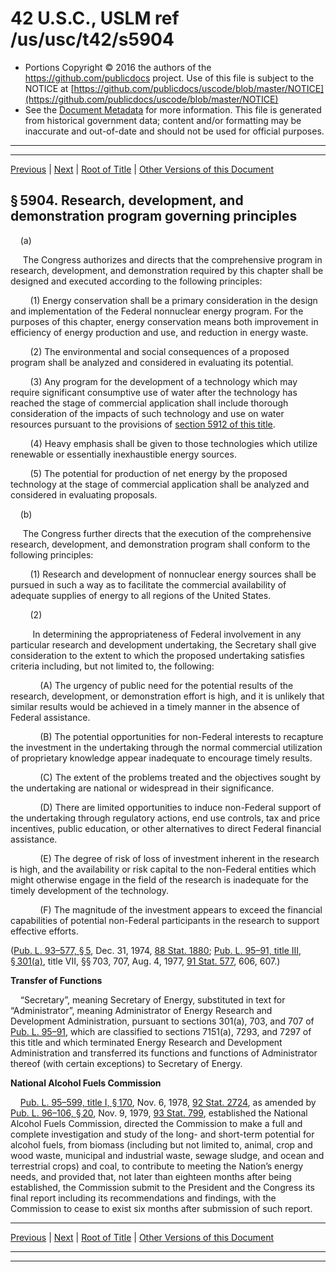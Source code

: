 ---
---

# 42 U.S.C., USLM ref /us/usc/t42/s5904

* Portions Copyright © 2016 the authors of the https://github.com/publicdocs project.
  Use of this file is subject to the NOTICE at [https://github.com/publicdocs/uscode/blob/master/NOTICE](https://github.com/publicdocs/uscode/blob/master/NOTICE)
* See the [Document Metadata](././../../../..//README.md) for more information.
  This file is generated from historical government data; content and/or formatting may be inaccurate and out-of-date and should not be used for official purposes.

----------
----------

[Previous](./../../../..//us/usc/t42/ch74/m__us_usc_t42_s5903d.md) | [Next](./../../../..//us/usc/t42/ch74/m__us_usc_t42_s5905.md) | [Root of Title](./../../../../) | [Other Versions of this Document](https://publicdocs.github.io/go/links?ns=uslm&ref=%2Fus%2Fusc%2Ft42%2Fs5904)

## § 5904. Research, development, and demonstration program governing principles

    (a)

     The Congress authorizes and directs that the comprehensive program in research, development, and demonstration required by this chapter shall be designed and executed according to the following principles:

        (1) Energy conservation shall be a primary consideration in the design and implementation of the Federal nonnuclear energy program. For the purposes of this chapter, energy conservation means both improvement in efficiency of energy production and use, and reduction in energy waste.

        (2) The environmental and social consequences of a proposed program shall be analyzed and considered in evaluating its potential.

        (3) Any program for the development of a technology which may require significant consumptive use of water after the technology has reached the stage of commercial application shall include thorough consideration of the impacts of such technology and use on water resources pursuant to the provisions of [section 5912 of this title][/us/usc/t42/s5912].

        (4) Heavy emphasis shall be given to those technologies which utilize renewable or essentially inexhaustible energy sources.

        (5) The potential for production of net energy by the proposed technology at the stage of commercial application shall be analyzed and considered in evaluating proposals.

    (b)

     The Congress further directs that the execution of the comprehensive research, development, and demonstration program shall conform to the following principles:

        (1) Research and development of nonnuclear energy sources shall be pursued in such a way as to facilitate the commercial availability of adequate supplies of energy to all regions of the United States.

        (2)

         In determining the appropriateness of Federal involvement in any particular research and development undertaking, the Secretary shall give consideration to the extent to which the proposed undertaking satisfies criteria including, but not limited to, the following:

            (A) The urgency of public need for the potential results of the research, development, or demonstration effort is high, and it is unlikely that similar results would be achieved in a timely manner in the absence of Federal assistance.

            (B) The potential opportunities for non-Federal interests to recapture the investment in the undertaking through the normal commercial utilization of proprietary knowledge appear inadequate to encourage timely results.

            (C) The extent of the problems treated and the objectives sought by the undertaking are national or widespread in their significance.

            (D) There are limited opportunities to induce non-Federal support of the undertaking through regulatory actions, end use controls, tax and price incentives, public education, or other alternatives to direct Federal financial assistance.

            (E) The degree of risk of loss of investment inherent in the research is high, and the availability or risk capital to the non-Federal entities which might otherwise engage in the field of the research is inadequate for the timely development of the technology.

            (F) The magnitude of the investment appears to exceed the financial capabilities of potential non-Federal participants in the research to support effective efforts.

([Pub. L. 93–577, § 5][/us/pl/93/577/s5], Dec. 31, 1974, [88 Stat. 1880][/us/stat/88/1880]; [Pub. L. 95–91, title III, § 301(a)][/us/pl/95/91/s301/a], title VII, §§ 703, 707, Aug. 4, 1977, [91 Stat. 577][/us/stat/91/577], 606, 607.)

 __Transfer of Functions__ 

    “Secretary”, meaning Secretary of Energy, substituted in text for “Administrator”, meaning Administrator of Energy Research and Development Administration, pursuant to sections 301(a), 703, and 707 of [Pub. L. 95–91][/us/pl/95/91], which are classified to sections 7151(a), 7293, and 7297 of this title and which terminated Energy Research and Development Administration and transferred its functions and functions of Administrator thereof (with certain exceptions) to Secretary of Energy.

 __National Alcohol Fuels Commission__ 

    [Pub. L. 95–599, title I, § 170][/us/pl/95/599/s170], Nov. 6, 1978, [92 Stat. 2724][/us/stat/92/2724], as amended by [Pub. L. 96–106, § 20][/us/pl/96/106/s20], Nov. 9, 1979, [93 Stat. 799][/us/stat/93/799], established the National Alcohol Fuels Commission, directed the Commission to make a full and complete investigation and study of the long- and short-term potential for alcohol fuels, from biomass (including but not limited to, animal, crop and wood waste, municipal and industrial waste, sewage sludge, and ocean and terrestrial crops) and coal, to contribute to meeting the Nation’s energy needs, and provided that, not later than eighteen months after being established, the Commission submit to the President and the Congress its final report including its recommendations and findings, with the Commission to cease to exist six months after submission of such report.

----------

[Previous](./../../../..//us/usc/t42/ch74/m__us_usc_t42_s5903d.md) | [Next](./../../../..//us/usc/t42/ch74/m__us_usc_t42_s5905.md) | [Root of Title](./../../../../) | [Other Versions of this Document](https://publicdocs.github.io/go/links?ns=uslm&ref=%2Fus%2Fusc%2Ft42%2Fs5904)

----------
----------

[/us/usc/t42/s5912]: https://publicdocs.github.io/go/links?ns=uslm&ref=%2Fus%2Fusc%2Ft42%2Fs5912
[/us/pl/93/577/s5]: https://publicdocs.github.io/go/links?ns=uslm&ref=%2Fus%2Fpl%2F93%2F577%2Fs5
[/us/stat/88/1880]: https://publicdocs.github.io/go/links?ns=uslm&ref=%2Fus%2Fstat%2F88%2F1880
[/us/pl/95/91/s301/a]: https://publicdocs.github.io/go/links?ns=uslm&ref=%2Fus%2Fpl%2F95%2F91%2Fs301%2Fa
[/us/stat/91/577]: https://publicdocs.github.io/go/links?ns=uslm&ref=%2Fus%2Fstat%2F91%2F577
[/us/pl/95/91]: https://publicdocs.github.io/go/links?ns=uslm&ref=%2Fus%2Fpl%2F95%2F91
[/us/pl/95/599/s170]: https://publicdocs.github.io/go/links?ns=uslm&ref=%2Fus%2Fpl%2F95%2F599%2Fs170
[/us/stat/92/2724]: https://publicdocs.github.io/go/links?ns=uslm&ref=%2Fus%2Fstat%2F92%2F2724
[/us/pl/96/106/s20]: https://publicdocs.github.io/go/links?ns=uslm&ref=%2Fus%2Fpl%2F96%2F106%2Fs20
[/us/stat/93/799]: https://publicdocs.github.io/go/links?ns=uslm&ref=%2Fus%2Fstat%2F93%2F799


